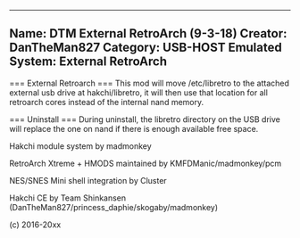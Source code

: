 -----------------------
Name: DTM External RetroArch (9-3-18)
Creator: DanTheMan827
Category: USB-HOST
Emulated System: External RetroArch
-----------------------
=== External Retroarch ===
This mod will move /etc/libretro to the attached external usb drive at hakchi/libretro, it will then use that location for all retroarch cores instead of the internal nand memory.

=== Uninstall ===
During uninstall, the libretro directory on the USB drive will replace the one on nand if there is enough available free space.

Hakchi module system by madmonkey

RetroArch Xtreme + HMODS maintained by KMFDManic/madmonkey/pcm

NES/SNES Mini shell integration by Cluster

Hakchi CE by Team Shinkansen (DanTheMan827/princess_daphie/skogaby/madmonkey)

(c) 2016-20xx
